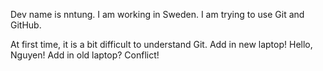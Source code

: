 Dev name is nntung. I am working in Sweden. I am trying to use Git and GitHub.

At first time, it is a bit difficult to understand Git.
Add in new laptop! Hello, Nguyen!
Add in old laptop? Conflict!